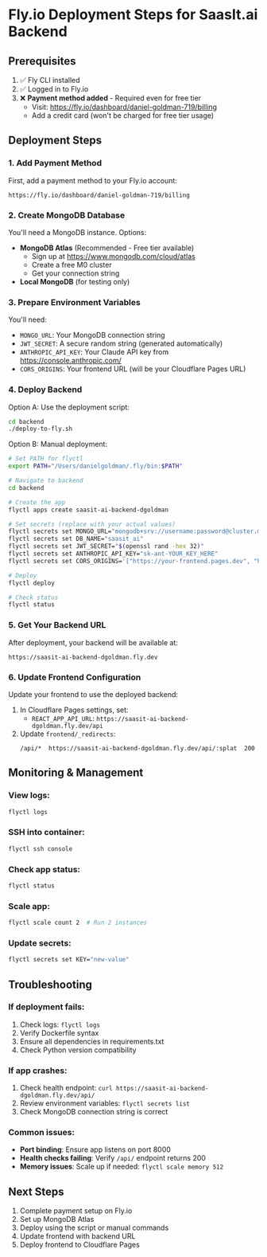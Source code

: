 # Fly.io Deployment Steps for SaasIt.ai Backend

## Prerequisites
1. ✅ Fly CLI installed
2. ✅ Logged in to Fly.io
3. ❌ **Payment method added** - Required even for free tier
   - Visit: https://fly.io/dashboard/daniel-goldman-719/billing
   - Add a credit card (won't be charged for free tier usage)

## Deployment Steps

### 1. Add Payment Method
First, add a payment method to your Fly.io account:
```
https://fly.io/dashboard/daniel-goldman-719/billing
```

### 2. Create MongoDB Database
You'll need a MongoDB instance. Options:
- **MongoDB Atlas** (Recommended - Free tier available)
  - Sign up at https://www.mongodb.com/cloud/atlas
  - Create a free M0 cluster
  - Get your connection string
- **Local MongoDB** (for testing only)

### 3. Prepare Environment Variables
You'll need:
- `MONGO_URL`: Your MongoDB connection string
- `JWT_SECRET`: A secure random string (generated automatically)
- `ANTHROPIC_API_KEY`: Your Claude API key from https://console.anthropic.com/
- `CORS_ORIGINS`: Your frontend URL (will be your Cloudflare Pages URL)

### 4. Deploy Backend

Option A: Use the deployment script:
```bash
cd backend
./deploy-to-fly.sh
```

Option B: Manual deployment:
```bash
# Set PATH for flyctl
export PATH="/Users/danielgoldman/.fly/bin:$PATH"

# Navigate to backend
cd backend

# Create the app
flyctl apps create saasit-ai-backend-dgoldman

# Set secrets (replace with your actual values)
flyctl secrets set MONGO_URL="mongodb+srv://username:password@cluster.mongodb.net/dbname?retryWrites=true&w=majority"
flyctl secrets set DB_NAME="saasit_ai"
flyctl secrets set JWT_SECRET="$(openssl rand -hex 32)"
flyctl secrets set ANTHROPIC_API_KEY="sk-ant-YOUR_KEY_HERE"
flyctl secrets set CORS_ORIGINS='["https://your-frontend.pages.dev", "http://localhost:3000"]'

# Deploy
flyctl deploy

# Check status
flyctl status
```

### 5. Get Your Backend URL
After deployment, your backend will be available at:
```
https://saasit-ai-backend-dgoldman.fly.dev
```

### 6. Update Frontend Configuration
Update your frontend to use the deployed backend:
1. In Cloudflare Pages settings, set:
   - `REACT_APP_API_URL`: `https://saasit-ai-backend-dgoldman.fly.dev/api`
2. Update `frontend/_redirects`:
   ```
   /api/*  https://saasit-ai-backend-dgoldman.fly.dev/api/:splat  200
   ```

## Monitoring & Management

### View logs:
```bash
flyctl logs
```

### SSH into container:
```bash
flyctl ssh console
```

### Check app status:
```bash
flyctl status
```

### Scale app:
```bash
flyctl scale count 2  # Run 2 instances
```

### Update secrets:
```bash
flyctl secrets set KEY="new-value"
```

## Troubleshooting

### If deployment fails:
1. Check logs: `flyctl logs`
2. Verify Dockerfile syntax
3. Ensure all dependencies in requirements.txt
4. Check Python version compatibility

### If app crashes:
1. Check health endpoint: `curl https://saasit-ai-backend-dgoldman.fly.dev/api/`
2. Review environment variables: `flyctl secrets list`
3. Check MongoDB connection string is correct

### Common issues:
- **Port binding**: Ensure app listens on port 8000
- **Health checks failing**: Verify `/api/` endpoint returns 200
- **Memory issues**: Scale up if needed: `flyctl scale memory 512`

## Next Steps
1. Complete payment setup on Fly.io
2. Set up MongoDB Atlas
3. Deploy using the script or manual commands
4. Update frontend with backend URL
5. Deploy frontend to Cloudflare Pages